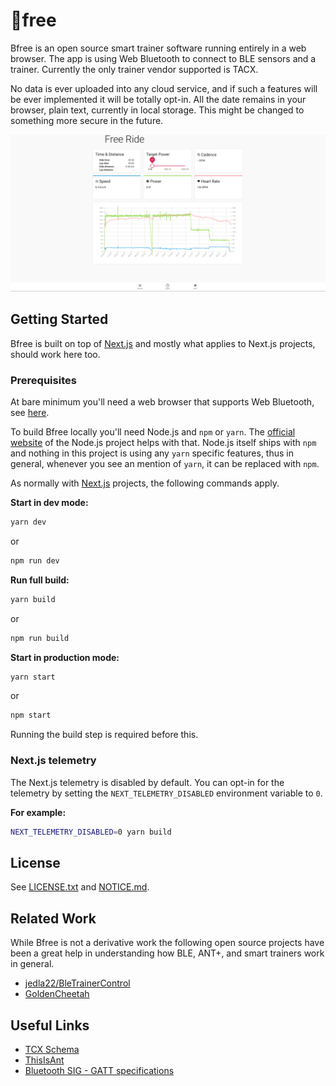 🚵free
======

Bfree is an open source smart trainer software running entirely in a web
browser. The app is using Web Bluetooth to connect to BLE sensors and a
trainer. Currently the only trainer vendor supported is TACX.

No data is ever uploaded into any cloud service, and if such a features
will be ever implemented it will be totally opt-in. All the date remains
in your browser, plain text, currently in local storage. This might be
changed to something more secure in the future.

![Free Ride mode](/doc/images/freeride.png)


Getting Started
----------------

Bfree is built on top of [Next.js](https://nextjs.org/) and mostly what
applies to Next.js projects, should work here too.

### Prerequisites

At bare minimum you'll need a web browser that supports Web Bluetooth,
see [here](https://developer.mozilla.org/en-US/docs/Web/API/Web_Bluetooth_API#Browser_compatibility).

To build Bfree locally you'll need Node.js and `npm` or `yarn`.
The [official website](https://nodejs.org/en/) of the Node.js project
helps with that. Node.js itself ships with `npm` and nothing in this
project is using any `yarn` specific features, thus in general, whenever
you see an mention of `yarn`, it can be replaced with `npm`.

As normally with [Next.js](https://nextjs.org/) projects, the following
commands apply.

**Start in dev mode:**

```sh
yarn dev
```

or

```sh
npm run dev
```

**Run full build:**

```sh
yarn build
```

or

```sh
npm run build
```

**Start in production mode:**

```sh
yarn start
```

or

```sh
npm start
```

Running the build step is required before this.

### Next.js telemetry

The Next.js telemetry is disabled by default. You can opt-in for the telemetry
by setting the `NEXT_TELEMETRY_DISABLED` environment variable to `0`.

**For example:**

```sh
NEXT_TELEMETRY_DISABLED=0 yarn build
```

License
-------

See [LICENSE.txt](/LICENSE.txt) and [NOTICE.md](/NOTICE.md).


Related Work
------------

While Bfree is not a derivative work the following open source projects have
been a great help in understanding how BLE, ANT+, and smart trainers work in
general.

- [jedla22/BleTrainerControl](https://github.com/jedla22/BleTrainerControl)
- [GoldenCheetah](https://github.com/GoldenCheetah/GoldenCheetah)


Useful Links
------------

- [TCX Schema](https://www8.garmin.com/xmlschemas/TrainingCenterDatabasev2.xsd)
- [ThisIsAnt](https://www.thisisant.com/)
- [Bluetooth SIG - GATT specifications](https://www.bluetooth.com/specifications/gatt/)
